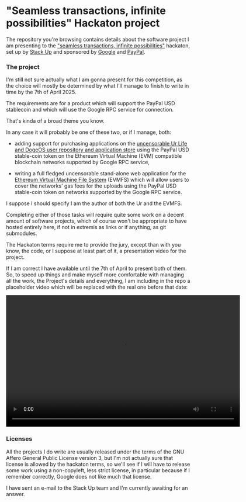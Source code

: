 # "Seamless transactions, infinite possibilities" Hackaton project

The repository you're browsing contains details about the software
project I am presenting to the
["seamless transactions, infinite possibilities"](
  https://hackathon.stackup.dev/web/events/seamless-transactions-infinite-possibilities)
hackaton, set up by
[Stack Up](
  https://stackup.dev)
and sponsored by
[Google](
  https://google.com)
and
[PayPal](
  https://paypal.com).

### The project

I'm still not sure actually what I am gonna present for this competition,
as the choice will mostly be determined by what I'll manage to finish
to write in time by the 7th of April 2025.

The requirements are for a product which will support the
PayPal USD stablecoin and which will use the Google RPC
service for connection.

That's kinda of a broad theme you know.

In any case it will probably be one of these two, or if I manage, both:

- adding support for purchasing applications on the
  [uncensorable Ur Life and DogeOS user repository and application store](
    https://github.com/themartiancompany/ur)
  using the PayPal USD stable-coin token on the Ethereum Virtual Machine (EVM)
  compatible blockchain networks supported by Google RPC service,

- writing a full fledged uncensorable stand-alone web application for the
  [Ethereum Virtual Machine File System](
    https://github.com/themartiancompany/evmfs)
  (EVMFS) which will allow users to cover the networks' gas fees for the uploads
  using the PayPal USD stable-coin token on networks supported by the Google
  RPC service.

I suppose I should specify I am the author of both the Ur and the EVMFS.

Completing either of those tasks will require quite some work on a decent
amount of software projects, which of course
won't be appropriate to have hosted entirely here, if not in extremis
as links or if anything, as git submodules.

The Hackaton terms require me to provide the jury, except than with you know,
the code, or I suppose at least part of it, a presentation video for the project.

If I am correct I have available until the 7th of April to present
both of them. So, to speed up things and make myself more comfortable
with managing all the work, the Project's details and everything,
I am including in the repo a placeholder video which will be replaced
with the real one before that date:

<video
  width="640"
  height="360"
  controls>
  <source
    src="https://github.com/themartiancompany/seamless-transactions-infinite-possibilities-hackaton/raw/refs/heads/main/project-presentation-video.mp4"
    type="video/mp4">
Maybe you should update your browser.
</video>

### Licenses

All the projects I do write are usually released under the terms of the
GNU Affero General Public License version 3, but I'm not actually sure
that license is allowed by the hackaton terms, so we'll see if I will
have to release some work using a non-copyleft, less strict license,
in particular because if I remember correctly, Google does not like
much that license.

I have sent an e-mail to the Stack Up team and I'm currently awaiting for
an answer.
